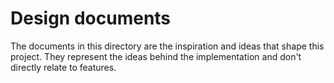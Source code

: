 # Design documents

The documents in this directory are the inspiration and ideas that shape this project.
They represent the ideas behind the implementation and don't directly relate to features.
